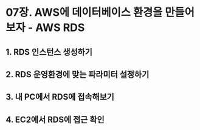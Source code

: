 # 07장. AWS에 데이터베이스 환경을 만들어보자 - AWS RDS
## 1. RDS 인스턴스 생성하기
## 2. RDS 운영환경에 맞는 파라미터 설정하기
## 3. 내 PC에서 RDS에 접속해보기
## 4. EC2에서 RDS에 접근 확인
